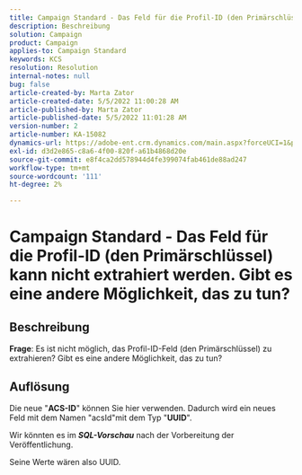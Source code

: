 ```yaml
---
title: Campaign Standard - Das Feld für die Profil-ID (den Primärschlüssel) kann nicht extrahiert werden. Gibt es eine andere Möglichkeit, das zu tun?
description: Beschreibung
solution: Campaign
product: Campaign
applies-to: Campaign Standard
keywords: KCS
resolution: Resolution
internal-notes: null
bug: false
article-created-by: Marta Zator
article-created-date: 5/5/2022 11:00:28 AM
article-published-by: Marta Zator
article-published-date: 5/5/2022 11:01:28 AM
version-number: 2
article-number: KA-15082
dynamics-url: https://adobe-ent.crm.dynamics.com/main.aspx?forceUCI=1&pagetype=entityrecord&etn=knowledgearticle&id=3fef2f8e-62cc-ec11-a7b5-6045bd00dbbc
exl-id: d3d2e865-c8a6-4f00-820f-a61b4868d20e
source-git-commit: e8f4ca2dd578944d4fe399074fab461de88ad247
workflow-type: tm+mt
source-wordcount: '111'
ht-degree: 2%

---
```


# Campaign Standard - Das Feld für die Profil-ID (den Primärschlüssel) kann nicht extrahiert werden. Gibt es eine andere Möglichkeit, das zu tun?

## Beschreibung


<b>Frage</b>: Es ist nicht möglich, das Profil-ID-Feld (den Primärschlüssel) zu extrahieren? Gibt es eine andere Möglichkeit, das zu tun?


## Auflösung


Die neue &quot;<b>ACS-ID</b>&quot; können Sie hier verwenden. Dadurch wird ein neues Feld mit dem Namen &quot;acsId&quot;mit dem Typ &quot;<b>UUID</b>&quot;.

Wir könnten es im <b>*SQL-Vorschau</b>* nach der Vorbereitung der Veröffentlichung.

Seine Werte wären also UUID.

